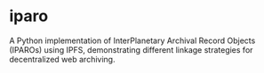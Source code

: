 # iparo
A Python implementation of InterPlanetary Archival Record Objects (IPAROs) using IPFS, demonstrating different linkage strategies for decentralized web archiving.

